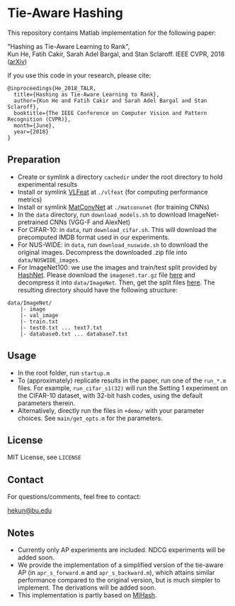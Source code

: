 # Tie-Aware Hashing
This repository contains Matlab implementation for the following paper:

"Hashing as Tie-Aware Learning to Rank",  
    Kun He, Fatih Cakir, Sarah Adel Bargal, and Stan Sclaroff.
    IEEE CVPR, 2018 ([arXiv](https://arxiv.org/abs/1705.08562))

If you use this code in your research, please cite:
```
@inproceedings{He_2018_TALR,
  title={Hashing as Tie-Aware Learning to Rank},
  author={Kun He and Fatih Cakir and Sarah Adel Bargal and Stan Sclaroff},
  booktitle={The IEEE Conference on Computer Vision and Pattern Recognition (CVPR)},
  month={June}, 
  year={2018}
}
```

## Preparation
- Create or symlink a directory `cachedir` under the root directory to hold experimental results
- Install or symlink [VLFeat](http://www.vlfeat.org/)  at `./vlfeat` (for computing performance metrics)
- Install or symlink [MatConvNet](http://www.vlfeat.org/matconvnet/) at `./matconvnet` (for training CNNs)
- In the `data` directory, run `download_models.sh` to download ImageNet-pretrained CNNs (VGG-F and AlexNet)
- For CIFAR-10: in `data`, run `download_cifar.sh`. This will download the precomputed IMDB format used in our experiments.
- For NUS-WIDE: in `data`, run `download_nuswide.sh` to download the original images.
Decompress the downloaded .zip file into `data/NUSWIDE_images`.
- For ImageNet100: we use the images and train/test split provided by [HashNet](http://github.com/thuml/HashNet).
Please download the `imagenet.tar.gz` file [here](https://drive.google.com/drive/folders/0B7IzDz-4yH_HOXdoaDU4dk40RFE) 
and decompress it into `data/ImageNet`.
Then, get the split files [here](https://github.com/thuml/HashNet/tree/master/caffe/data/imagenet).
The resulting directory should have the following structure:
```
data/ImageNet/
	|- image
	|- val_image
	|- train.txt
	|- test0.txt ... text7.txt
	|- database0.txt ... database7.txt
```

## Usage
- In the root folder, run `startup.m`
- To (approximately) replicate results in the paper, run one of the `run_*.m` files.
For example, `run_cifar_s1(32)` will run the Setting 1 experiment on the CIFAR-10 dataset, with 32-bit hash codes, using the default parameters therein.
- Alternatively, directly run the files in `+demo/` with your parameter choices.
See `main/get_opts.m` for the parameters.

## License
MIT License, see `LICENSE`

## Contact
For questions/comments, feel free to contact:

hekun@bu.edu

## Notes
- Currently only AP experiments are included. NDCG experiments will be added soon.
- We provide the implementation of a simplified version of the tie-aware AP 
(in `apr_s_forward.m` and `apr_s_backward.m`), which attains similar performance 
compared to the original version, but is much simpler to implement.
The derivations will be added soon.
- This implementation is partly based on [MIHash](http://github.com/fcakir/mihash).
